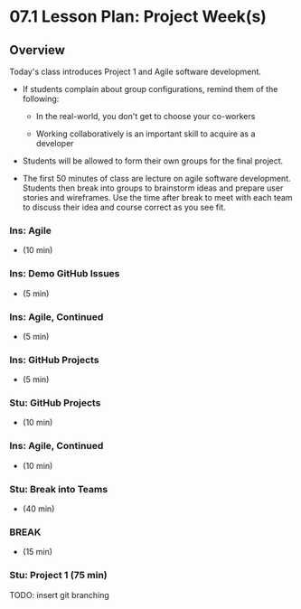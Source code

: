 # 07.1 Lesson Plan: Project Week(s)

## Overview

Today's class introduces Project 1 and Agile software development.

- If students complain about group configurations, remind them of the following:

  - In the real-world, you don't get to choose your co-workers

  - Working collaboratively is an important skill to acquire as a developer

- Students will be allowed to form their own groups for the final project.

- The first 50 minutes of class are lecture on agile software development. Students then break into groups to brainstorm ideas and prepare user stories and wireframes. Use the time after break to meet with each team to discuss their idea and course correct as you see fit.

### Ins: Agile

- (10 min)

### Ins: Demo GitHub Issues

- (5 min)

### Ins: Agile, Continued

- (5 min)

### Ins: GitHub Projects

- (5 min)

### Stu: GitHub Projects

- (10 min)

### Ins: Agile, Continued

- (10 min)

### Stu: Break into Teams

- (40 min)

### BREAK

- (15 min)

### Stu: Project 1 (75 min)

TODO: insert git branching
